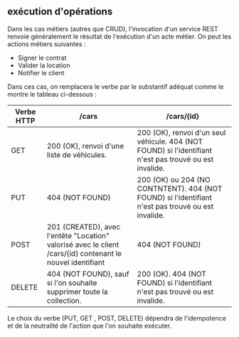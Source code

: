 
## exécution d'opérations
Dans les cas métiers (autres que CRUD), l'invocation d'un service REST renvoie généralement le résultat de l'exécution d'un acte métier. On peut les actions métiers suivantes :
- Signer le contrat
- Valider la location
- Notifier le client


Dans ces cas, on remplacera le verbe par le substantif adéquat comme le montre le tableau ci-dessous :



|Verbe HTTP | /cars | /cars/{id} |
| -- | -- | -- |
| GET | 200 (OK), renvoi d'une liste de véhicules.| 200 (OK), renvoi d'un seul véhicule. 404 (NOT FOUND) si l'identifiant n'est pas trouvé ou est invalide. |
| PUT | 404 (NOT FOUND) | 200 (OK) ou 204 (NO CONTNTENT). 404 (NOT FOUND) si l'identifiant n'est pas trouvé ou est invalide. |
| POST | 201 (CREATED), avec l'entête "Location" valorisé avec le client /cars/{id} contenant le nouvel identifiant | 404 (NOT FOUND) |
| DELETE | 404 (NOT FOUND), sauf si l'on souhaite supprimer toute la collection. | 200 (OK). 404 (NOT FOUND) si l'identifiant n'est pas trouvé ou est invalide.   |


Le choix du verbe (PUT, GET , POST, DELETE) dépendra de l'idempotence et de la neutralité de l'action que l'on souhaite exécuter. 




